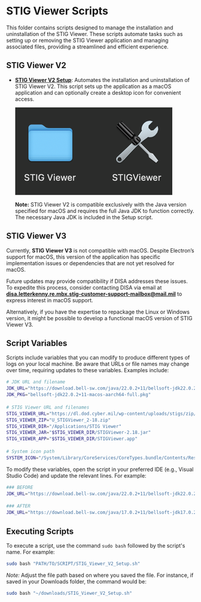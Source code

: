 # STIG Viewer Scripts

This folder contains scripts designed to manage the installation and uninstallation of the STIG Viewer. These scripts automate tasks such as setting up or removing the STIG Viewer application and managing associated files, providing a streamlined and efficient experience.

## STIG Viewer V2

- **[STIG Viewer V2 Setup](https://github.com/cocopuff2u/MacOS_GOV_Scripts/blob/main/STIG_Viewer_Scripts/STIG_Viewer_V2_Setup.sh)**: Automates the installation and uninstallation of STIG Viewer V2. This script sets up the application as a macOS application and can optionally create a desktop icon for convenient access.

  ![STIG Viewer V2 Setup](images/Example_STIG_Viewer.png)

  **Note:** STIG Viewer V2 is compatible exclusively with the Java version specified for macOS and requires the full Java JDK to function correctly. The necessary Java JDK is included in the Setup script.

## STIG Viewer V3

Currently, **STIG Viewer V3** is not compatible with macOS. Despite Electron’s support for macOS, this version of the application has specific implementation issues or dependencies that are not yet resolved for macOS.

Future updates may provide compatibility if DISA addresses these issues. To expedite this process, consider contacting DISA via email at **disa.letterkenny.re.mbx.stig-customer-support-mailbox@mail.mil** to express interest in macOS support.

Alternatively, if you have the expertise to repackage the Linux or Windows version, it might be possible to develop a functional macOS version of STIG Viewer V3.

## Script Variables

Scripts include variables that you can modify to produce different types of logs on your local machine. Be aware that URLs or file names may change over time, requiring updates to these variables. Examples include:

```bash
# JDK URL and filename
JDK_URL="https://download.bell-sw.com/java/22.0.2+11/bellsoft-jdk22.0.2+11-macos-aarch64-full.pkg"
JDK_PKG="bellsoft-jdk22.0.2+11-macos-aarch64-full.pkg"

# STIG Viewer URL and filenames
STIG_VIEWER_URL="https://dl.dod.cyber.mil/wp-content/uploads/stigs/zip/U_STIGViewer_2-18.zip"
STIG_VIEWER_ZIP="U_STIGViewer_2-18.zip"
STIG_VIEWER_DIR="/Applications/STIG Viewer"
STIG_VIEWER_JAR="$STIG_VIEWER_DIR/STIGViewer-2.18.jar"
STIG_VIEWER_APP="$STIG_VIEWER_DIR/STIGViewer.app"

# System icon path
SYSTEM_ICON="/System/Library/CoreServices/CoreTypes.bundle/Contents/Resources/ToolbarCustomizeIcon.icns"
```

To modify these variables, open the script in your preferred IDE (e.g., Visual Studio Code) and update the relevant lines. For example:

```bash
### BEFORE
JDK_URL="https://download.bell-sw.com/java/22.0.2+11/bellsoft-jdk22.0.2+11-macos-aarch64-full.pkg"

### AFTER
JDK_URL="https://download.bell-sw.com/java/17.0.2+11/bellsoft-jdk17.0.2+11-macos-aarch64-full.pkg"
```

## Executing Scripts

To execute a script, use the command `sudo bash` followed by the script's name. For example:

```bash
sudo bash "PATH/TO/SCRIPT/STIG_Viewer_V2_Setup.sh"
```

*Note:* Adjust the file path based on where you saved the file. For instance, if saved in your Downloads folder, the command would be:

```bash
sudo bash "~/downloads/STIG_Viewer_V2_Setup.sh"
```
